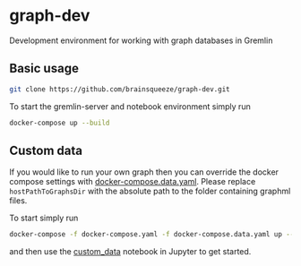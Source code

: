 # graph-dev
Development environment for working with graph databases in Gremlin

## Basic usage

```bash
git clone https://github.com/brainsqueeze/graph-dev.git
```

To start the gremlin-server and notebook environment simply run
```bash
docker-compose up --build
```

## Custom data
If you would like to run your own graph then you can override the docker compose settings with [docker-compose.data.yaml](./docker-compose.data.yaml). Please replace `hostPathToGraphsDir` with the absolute path to the folder containing graphml files.

To start simply run
```bash
docker-compose -f docker-compose.yaml -f docker-compose.data.yaml up --build
```
and then use the [custom_data](./notebooks/notebooks/custom_data.ipynb) notebook in Jupyter to get started.
